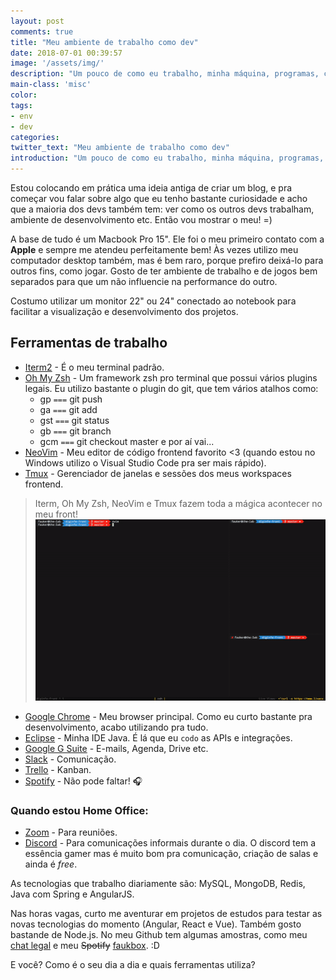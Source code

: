 ```yaml
---
layout: post
comments: true
title: "Meu ambiente de trabalho como dev"
date: 2018-07-01 00:39:57
image: '/assets/img/'
description: "Um pouco de como eu trabalho, minha máquina, programas, configurações e ferramentas."
main-class: 'misc'
color:
tags:
- env
- dev
categories:
twitter_text: "Meu ambiente de trabalho como dev" 
introduction: "Um pouco de como eu trabalho, minha máquina, programas, configurações e ferramentas."
---
```

Estou colocando em prática uma ideia antiga de criar um blog, e pra começar vou falar sobre algo que eu tenho bastante curiosidade e acho que a maioria dos devs também tem: ver como os outros devs trabalham, ambiente de desenvolvimento etc. Então vou mostrar o meu! =)

A base de tudo é um Macbook Pro 15". Ele foi o meu primeiro contato com a **Apple** e sempre me atendeu perfeitamente bem! Às vezes utilizo meu computador desktop também, mas é bem raro, porque prefiro deixá-lo para outros fins, como jogar. Gosto de ter ambiente de trabalho e de jogos bem separados para que um não influencie na performance do outro. 

Costumo utilizar um monitor 22" ou 24" conectado ao notebook para facilitar a visualização e desenvolvimento dos projetos.

## Ferramentas de trabalho

- [Iterm2](https://www.iterm2.com/) - É o meu terminal padrão.
- [Oh My Zsh](https://github.com/robbyrussell/oh-my-zsh) - Um framework zsh pro terminal que possui vários plugins legais. Eu utilizo bastante o plugin do git, que tem vários atalhos como: 
  - gp ```===``` git push
  - ga ```===``` git add
  - gst ```===``` git status
  - gb ```===``` git branch
  - gcm ```===``` git checkout master e por aí vai...
- [NeoVim](https://neovim.io/) - Meu editor de código frontend favorito <3 (quando estou no Windows utilizo o Visual Studio Code pra ser mais rápido).
- [Tmux](https://github.com/tmux/tmux/wiki) - Gerenciador de janelas e sessões dos meus workspaces frontend.
> Iterm, Oh My Zsh, NeoVim e Tmux fazem toda a mágica acontecer no meu front!
![Meu ambiente](/assets/img/meu-ambiente/workspace.gif)
- [Google Chrome](https://www.google.com/chrome/) - Meu browser principal. Como eu curto bastante pra desenvolvimento, acabo utilizando pra tudo.
- [Eclipse](https://www.eclipse.org/downloads/) - Minha IDE Java. É lá que eu ```codo``` as APIs e integrações.
- [Google G Suite](https://gsuite.google.com.br/intl/pt-BR/) - E-mails, Agenda, Drive etc.
- [Slack](https://slack.com/) - Comunicação.
- [Trello](https://trello.com/) - Kanban. 
- [Spotify](https://www.spotify.com/br/) - Não pode faltar! 🎧

### Quando estou Home Office:

- [Zoom](https://zoom.us/) - Para reuniões.
- [Discord](https://discordapp.com/) - Para comunicações informais durante o dia. O discord tem a essência gamer mas é muito bom pra comunicação, criação de salas e ainda é *free*.

As tecnologias que trabalho diariamente são: MySQL, MongoDB, Redis, Java com Spring e AngularJS. 

Nas horas vagas, curto me aventurar em projetos de estudos para testar as novas tecnologias do momento (Angular, React e Vue). Também gosto bastande de Node.js. No meu Github tem algumas amostras, como meu [chat legal](https://github.com/fauker/chat) e meu ~~Spotify~~ [faukbox](https://github.com/fauker/faukbox). :D 

E você? Como é o seu dia a dia e quais ferramentas utiliza? 
